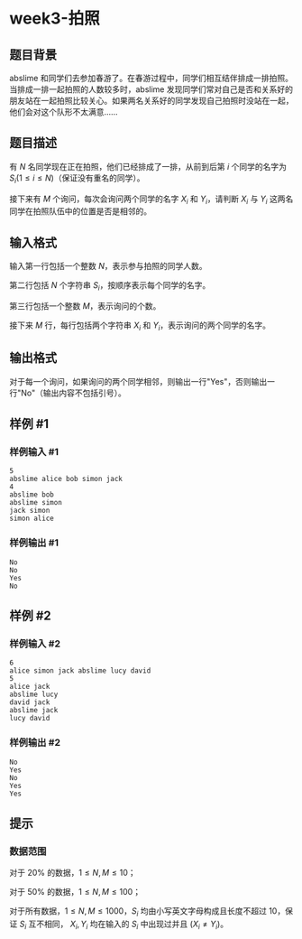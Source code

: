 # week3-拍照

## 题目背景

abslime 和同学们去参加春游了。在春游过程中，同学们相互结伴排成一排拍照。当排成一排一起拍照的人数较多时，abslime 发现同学们常对自己是否和关系好的朋友站在一起拍照比较关心。如果两名关系好的同学发现自己拍照时没站在一起，他们会对这个队形不太满意……

## 题目描述

有 $N$ 名同学现在正在拍照，他们已经排成了一排，从前到后第 $i$ 个同学的名字为 $S_i(1 \le i \le N)$（保证没有重名的同学）。

接下来有 $M$ 个询问，每次会询问两个同学的名字 $X_i$ 和 $Y_i$，请判断 $X_i$ 与 $Y_i$ 这两名同学在拍照队伍中的位置是否是相邻的。

## 输入格式

输入第一行包括一个整数 $N$，表示参与拍照的同学人数。

第二行包括 $N$ 个字符串 $S_i$，按顺序表示每个同学的名字。

第三行包括一个整数 $M$，表示询问的个数。

接下来 $M$ 行，每行包括两个字符串 $X_i$ 和 $Y_i$，表示询问的两个同学的名字。

## 输出格式

对于每一个询问，如果询问的两个同学相邻，则输出一行"Yes"，否则输出一行"No"（输出内容不包括引号）。

## 样例 #1

### 样例输入 #1

```
5
abslime alice bob simon jack
4
abslime bob
abslime simon
jack simon
simon alice
```

### 样例输出 #1

```
No
No
Yes
No
```

## 样例 #2

### 样例输入 #2

```
6
alice simon jack abslime lucy david
5
alice jack
abslime lucy
david jack
abslime jack
lucy david
```

### 样例输出 #2

```
No
Yes
No
Yes
Yes
```

## 提示

### 数据范围

对于 $20\%$ 的数据，$1 \le N,M \le 10$；

对于 $50\%$ 的数据，$1 \le N,M \le 100$；

对于所有数据，$1 \le N,M \le 1000$，$S_i$ 均由小写英文字母构成且长度不超过 $10$，保证 $S_i$ 互不相同， $X_i,Y_i$ 均在输入的 $S_i$ 中出现过并且 $(X_i \neq Y_i)$。